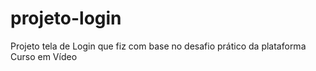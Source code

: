 # projeto-login

Projeto tela de Login que fiz com base no desafio prático da plataforma Curso em Vídeo
